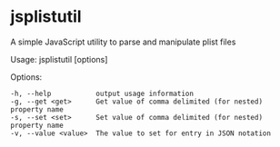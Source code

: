 # jsplistutil
A simple JavaScript utility to parse and manipulate plist files

  Usage: jsplistutil [options] <file>

  Options:

    -h, --help           output usage information
    -g, --get <get>      Get value of comma delimited (for nested) property name
    -s, --set <set>      Set value of comma delimited (for nested) property name
    -v, --value <value>  The value to set for entry in JSON notation
    
